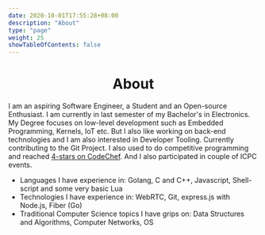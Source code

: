 ```yaml
---
date: 2020-10-01T17:55:28+08:00
description: "About"
type: "page"
weight: 25
showTableOfContents: false
---
```


# <div style="text-align: center;"> About </div>

I am an aspiring Software Engineer, a Student and an Open-source Enthusiast. I
am currently in last semester of my Bachelor's in Electronics. My Degree
focuses on low-level development such as Embedded Programming, Kernels, IoT etc.
But I also like working on back-end technologies and I am also interested in Developer Tooling.
Currently contributing to the Git Project. I also used to do competitive
programming and reached [4-stars on CodeChef](https://www.codechef.com/users/spectre_1).
And I also participated in couple of ICPC events.

- Languages I have experience in: Golang, C and C++, Javascript, Shell-script and some very basic Lua
- Technologies I have experience in: WebRTC, Git, express.js with Node.js, Fiber (Go)
- Traditional Computer Science topics I have grips on: Data Structures and Algorithms, Computer Networks, OS

